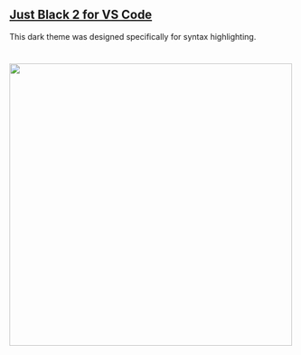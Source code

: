 ## [Just Black 2 for VS Code](https://github.com/dragoscv/JustBlack2-VSCodeTheme)

This dark theme was designed specifically for syntax highlighting.

# <img src="https://raw.githubusercontent.com/nurmohammed840/extension.vsix/Just-Black/img/one.png" width="500"/>

